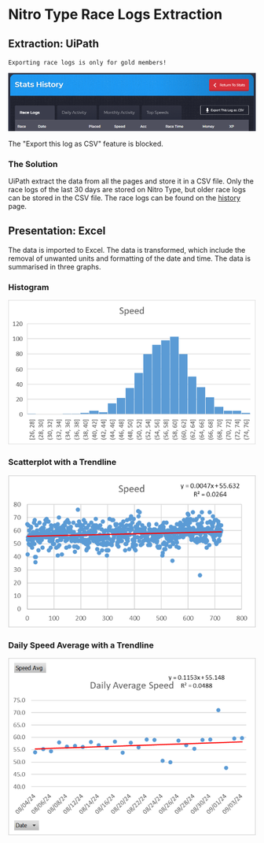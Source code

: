 # Nitro Type Race Logs Extraction

## Extraction: UiPath

```
Exporting race logs is only for gold members!
```

![Image showing the Export this log as CSV button](img/exportcsv.png)

The "Export this log as CSV" feature is blocked. 

### The Solution
UiPath extract the data from all the pages and store it in a CSV file. Only the race logs of the last 30 days are stored on Nitro Type, but older race logs can be stored in the CSV file. The race logs can be found on the [history](https://www.nitrotype.com/racelog/racelog) page.

## Presentation: Excel
The data is imported to Excel. The data is transformed, which include the removal of unwanted units and formatting of the date and time. The data is summarised in three graphs.

### Histogram
![Histogram](img/histogram.png)

### Scatterplot with a Trendline
![Scatterplot with a Trendline](img/scatter.png)

### Daily Speed Average with a Trendline
![Daily Speed Average with a Trendline](img/avgtrend.png)